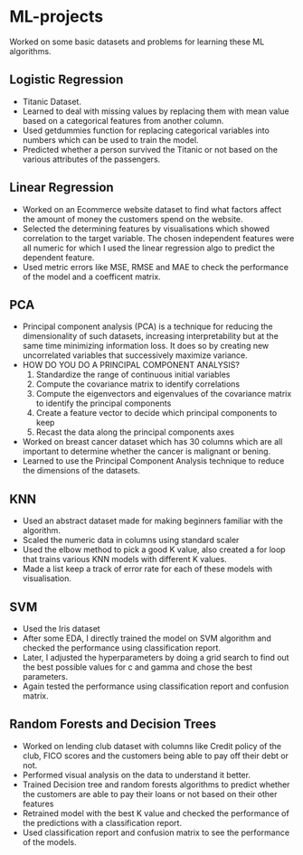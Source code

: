 # ML-projects
Worked on some basic datasets and problems for learning these ML algorithms.

## Logistic Regression

-  Titanic Dataset. 
-  Learned to deal with missing values by replacing them with mean value based on a categorical features from another column.
-  Used getdummies function for replacing categorical variables into numbers which can be used to train the model.
-  Predicted whether a person survived the Titanic or not based on the various attributes of the passengers.

## Linear Regression

- Worked on an Ecommerce website dataset to find what factors affect the amount of money the customers spend on the website.
- Selected the determining features by visualisations which showed correlation to the target variable. The chosen independent features were all numeric for which I used the linear regression algo to predict the dependent feature.
- Used metric errors like MSE, RMSE and MAE to check the performance of the model and a coefficent matrix.

## PCA

- Principal component analysis (PCA) is a technique for reducing the dimensionality of such datasets, increasing interpretability but at the same time minimizing information loss. It does so by creating new uncorrelated variables that successively maximize variance.
- HOW DO YOU DO A PRINCIPAL COMPONENT ANALYSIS?
   1.  Standardize the range of continuous initial variables
   2.  Compute the covariance matrix to identify correlations
   3.  Compute the eigenvectors and eigenvalues of the covariance matrix to identify the principal components
   4.  Create a feature vector to decide which principal components to keep
   5.  Recast the data along the principal components axes
- Worked on breast cancer dataset which has 30 columns which are all important to determine whether the cancer is malignant or bening.
- Learned to use the Principal Component Analysis technique to reduce the dimensions of the datasets.

## KNN

- Used an abstract dataset made for making beginners familiar with the algorithm.
- Scaled the numeric data in columns using standard scaler
- Used the elbow method to pick a good K value, also created a for loop that trains various KNN models with different K values.
- Made a list keep a track of error rate for each of these models with visualisation.


## SVM

- Used the Iris dataset 
- After some EDA, I directly trained the model on SVM algorithm and checked the performance using classification report.
- Later, I adjusted the hyperparameters by doing a grid search to find out the best possible values for c and gamma and chose the best parameters.
- Again tested the performance using classification report and confusion matrix.

## Random Forests and Decision Trees

- Worked on lending club dataset with columns like Credit policy of the club, FICO scores and the customers being able to pay off their debt or not.
- Performed visual analysis on the data to understand it better.
- Trained Decision tree and random forests algorithms to predict whether the customers are able to pay their loans or not based on their other features
- Retrained model with the best K value and checked the performance of the predictions with a classification report.
- Used classification report and confusion matrix to see the performance of the models.
